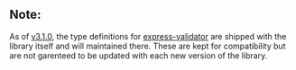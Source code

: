 ## Note:

As of [v3.1.0], the type definitions for [express-validator] are shipped with the library itself and will maintained there.
These are kept for compatibility but are not garenteed to be updated with each new version of the library.

[v3.1.0]: https://github.com/ctavan/express-validator/releases/tag/v3.1.0
[express-validator]: https://github.com/ctavan/express-validator#typescript
